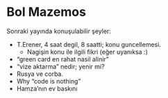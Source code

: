 # Bol Mazemos

Sonraki yayında konuşulabilir şeyler:

* T.Erener, 4 saat degil, 8 saatti; konu guncellemesi.
  * Nagişin konu ile ilgili fikri (eğer uyanıksa :)
* “green card en rahat nasil alinir”
* “vize aktarma” nedir; yenir mi?
* Rusya ve corba.
* Why “code is nothing”
* Hamza’nın ev baskını